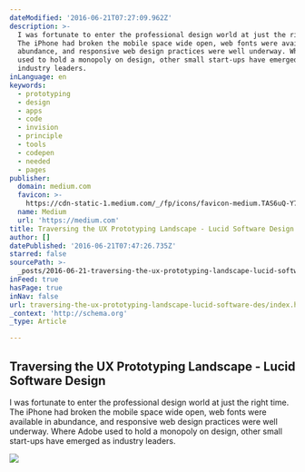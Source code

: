 ```yaml
---
dateModified: '2016-06-21T07:27:09.962Z'
description: >-
  I was fortunate to enter the professional design world at just the right time.
  The iPhone had broken the mobile space wide open, web fonts were available in
  abundance, and responsive web design practices were well underway. Where Adobe
  used to hold a monopoly on design, other small start-ups have emerged as
  industry leaders.
inLanguage: en
keywords:
  - prototyping
  - design
  - apps
  - code
  - invision
  - principle
  - tools
  - codepen
  - needed
  - pages
publisher:
  domain: medium.com
  favicon: >-
    https://cdn-static-1.medium.com/_/fp/icons/favicon-medium.TAS6uQ-Y7kcKgi0xjcYHXw.ico
  name: Medium
  url: 'https://medium.com'
title: Traversing the UX Prototyping Landscape - Lucid Software Design
author: []
datePublished: '2016-06-21T07:47:26.735Z'
starred: false
sourcePath: >-
  _posts/2016-06-21-traversing-the-ux-prototyping-landscape-lucid-software-des.md
inFeed: true
hasPage: true
inNav: false
url: traversing-the-ux-prototyping-landscape-lucid-software-des/index.html
_context: 'http://schema.org'
_type: Article

---
```

<article style=""><h1>Traversing the UX Prototyping Landscape - Lucid Software Design</h1><p>I was fortunate to enter the professional design world at just the right time. The iPhone had broken the mobile space wide open, web fonts were available in abundance, and responsive web design practices were well underway. Where Adobe used to hold a monopoly on design, other small start-ups have emerged as industry leaders.</p><img src="https://cdn-images-1.medium.com/max/1200/1*4yhsi3H2IRfBqcg-HKTFQA.png" /></article>